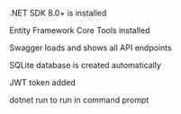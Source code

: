  .NET SDK 8.0+ is installed

 Entity Framework Core Tools installed

 Swagger loads and shows all API endpoints

 SQLite database is created automatically

JWT token added

dotnet run to run in command prompt

